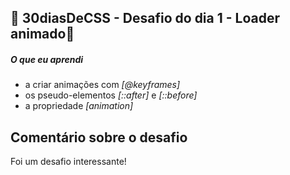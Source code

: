 ## 🚀 30diasDeCSS  - Desafio do dia 1 - Loader animado🚀

##### O que eu aprendi

* a criar animações com *[@keyframes]*
* os pseudo-elementos *[::after]* e *[::before]*
* a propriedade *[animation]*

 ## Comentário sobre o desafio
 Foi um desafio interessante!

 
